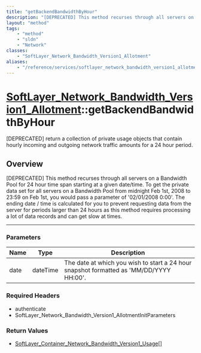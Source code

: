 ```yaml
---
title: "getBackendBandwidthByHour"
description: "[DEPRECATED] This method recurses through all servers on a Bandwidth Pool for 24 hour time span starting at a given date... "
layout: "method"
tags:
    - "method"
    - "sldn"
    - "Network"
classes:
    - "SoftLayer_Network_Bandwidth_Version1_Allotment"
aliases:
    - "/reference/services/softlayer_network_bandwidth_version1_allotment/getBackendBandwidthByHour"
---
```

# [SoftLayer_Network_Bandwidth_Version1_Allotment](/reference/services/SoftLayer_Network_Bandwidth_Version1_Allotment)::getBackendBandwidthByHour

[DEPRECATED] return a collection of private usage objects that contain hourly incoming and outgoing network traffic amounts for a 24 hour period. 


## Overview 
[DEPRECATED] This method recurses through all servers on a Bandwidth Pool for 24 hour time span starting at a given date/time. To get the private data set for all servers on a Bandwidth Pool from midnight Feb 1st, 2008 to 23:59 on Feb 1st, you would pass a parameter of '02/01/2008 0:00'.  The ending date / time is calculated for you to prevent requesting data from the server for periods larger than 24 hours as this method requires processing a lot of data records and can get slow at times. 

-----

### Parameters 
|Name | Type | Description |
| --- | --- | --- |
|date| dateTime| The date at which you wish to start a 24 hour snapshot formatted as 'MM/DD/YYYY HH:00'.|


### Required Headers
* authenticate
* SoftLayer_Network_Bandwidth_Version1_AllotmentInitParameters


### Return Values
* <a href='/reference/datatypes/SoftLayer_Container_Network_Bandwidth_Version1_Usage'>SoftLayer_Container_Network_Bandwidth_Version1_Usage[] </a>




